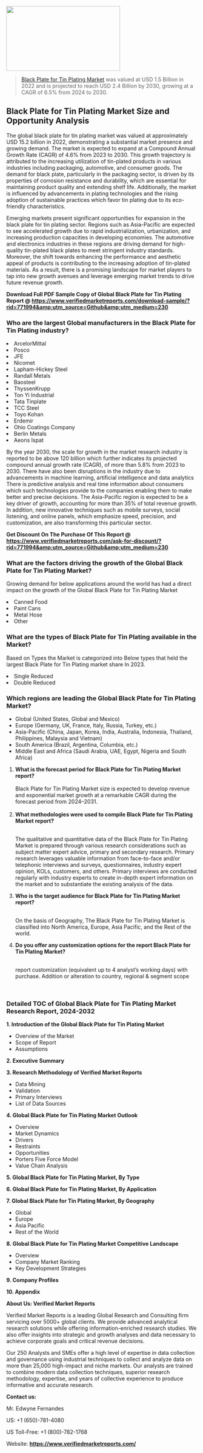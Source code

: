 <img src="https://ffe5etoiles.com/wp-content/uploads/2024/12/MST1-300x171.png" alt="" width="300" height="171" class="alignnone size-medium wp-image-20088" /><blockquote><p><p><a href="https://www.verifiedmarketreports.com/download-sample/?rid=771994&utm_source=Github&utm_medium=230" target="_blank">Black Plate for Tin Plating Market</a> was valued at USD 1.5 Billion in 2022 and is projected to reach USD 2.4 Billion by 2030, growing at a CAGR of 6.5% from 2024 to 2030.</p></blockquote><p><h2>Black Plate for Tin Plating Market Size and Opportunity Analysis</h2><p>The global black plate for tin plating market was valued at approximately USD 15.2 billion in 2022, demonstrating a substantial market presence and growing demand. The market is expected to expand at a Compound Annual Growth Rate (CAGR) of 4.6% from 2023 to 2030. This growth trajectory is attributed to the increasing utilization of tin-plated products in various industries including packaging, automotive, and consumer goods. The demand for black plate, particularly in the packaging sector, is driven by its properties of corrosion resistance and durability, which are essential for maintaining product quality and extending shelf life. Additionally, the market is influenced by advancements in plating technologies and the rising adoption of sustainable practices which favor tin plating due to its eco-friendly characteristics.</p><p>Emerging markets present significant opportunities for expansion in the black plate for tin plating sector. Regions such as Asia-Pacific are expected to see accelerated growth due to rapid industrialization, urbanization, and increasing production capacities in developing economies. The automotive and electronics industries in these regions are driving demand for high-quality tin-plated black plates to meet stringent industry standards. Moreover, the shift towards enhancing the performance and aesthetic appeal of products is contributing to the increasing adoption of tin-plated materials. As a result, there is a promising landscape for market players to tap into new growth avenues and leverage emerging market trends to drive future revenue growth.</p></p><p class=""><strong>Download Full PDF Sample Copy of Global Black Plate for Tin Plating Report @ <a href="https://www.verifiedmarketreports.com/download-sample/?rid=771994&amp;utm_source=Github&amp;utm_medium=230" target="_blank">https://www.verifiedmarketreports.com/download-sample/?rid=771994&amp;utm_source=Github&amp;utm_medium=230</a></strong></p><h3 id="" class="">Who are the largest Global manufacturers in the Black Plate for Tin Plating industry?</h3><p><li>ArcelorMittal</li><li> Posco</li><li> JFE</li><li> Nicomet</li><li> Lapham-Hickey Steel</li><li> Randall Metals</li><li> Baosteel</li><li> ThyssenKrupp</li><li> Ton Yi Industrial</li><li> Tata Tinplate</li><li> TCC Steel</li><li> Toyo Kohan</li><li> Erdemir</li><li> Ohio Coatings Company</li><li> Berlin Metals</li><li> Aeons Ispat</li></p><div class=""><div class="" dir="" data-message-author-role="" data-message-id="" data-message-model-slug=""><div class=""><div class=""><div class=""><div class="" dir="" data-message-author-role="" data-message-id="" data-message-model-slug=""><div class=""><div class=""><p>By the year 2030, the scale for growth in the market research industry is reported to be above 120 billion which further indicates its projected compound annual growth rate (CAGR), of more than 5.8% from 2023 to 2030. There have also been disruptions in the industry due to advancements in machine learning, artificial intelligence and data analytics There is predictive analysis and real time information about consumers which such technologies provide to the companies enabling them to make better and precise decisions. The Asia-Pacific region is expected to be a key driver of growth, accounting for more than 35% of total revenue growth. In addition, new innovative techniques such as mobile surveys, social listening, and online panels, which emphasize speed, precision, and customization, are also transforming this particular sector.</p><p><strong>Get Discount On The Purchase Of This Report @&nbsp; <a href="https://www.verifiedmarketreports.com/ask-for-discount/?rid=771994&amp;utm_source=Github&amp;utm_medium=230" target="_blank">https://www.verifiedmarketreports.com/ask-for-discount/?rid=771994&amp;utm_source=Github&amp;utm_medium=230</a></strong></p></div></div></div></div></div></div></div></div><h3 id="" class="">What are the factors driving the growth of the Global Black Plate for Tin Plating Market?</h3><p id="" class="">Growing demand for below applications around the world has had a direct impact on the growth of the Global Black Plate for Tin Plating Market</p><p id="" class=""><li>Canned Food</li><li> Paint Cans</li><li> Metal Hose</li><li> Other</li></p><h3 id="" class="">What are the types of Black Plate for Tin Plating available in the Market?</h3><p id="" class="">Based on Types the Market is categorized into Below types that held the largest Black Plate for Tin Plating market share In 2023.</p><p id="" class=""><li>Single Reduced</li><li> Double Reduced</li></p><h3 id="" class="">Which regions are leading the Global Black Plate for Tin Plating Market?</h3><ul><li>Global (United States, Global and Mexico)</li><li>Europe (Germany, UK, France, Italy, Russia, Turkey, etc.)</li><li>Asia-Pacific (China, Japan, Korea, India, Australia, Indonesia, Thailand, Philippines, Malaysia and Vietnam)</li><li>South America (Brazil, Argentina, Columbia, etc.)</li><li>Middle East and Africa (Saudi Arabia, UAE, Egypt, Nigeria and South Africa)</li></ul><p><ol><li><strong>What is the forecast period for Black Plate for Tin Plating Market report?<br /></strong><br /><span data-sheets-root="1" data-sheets-value="{&quot;1&quot;:2,&quot;2&quot;:&quot;XXXX size is expected to develop revenue and exponential market growth at a remarkable CAGR during the forecast period from 2024&ndash;2030.&quot;}" data-sheets-userformat="{&quot;2&quot;:12674,&quot;4&quot;:{&quot;1&quot;:2,&quot;2&quot;:16776960},&quot;10&quot;:2,&quot;11&quot;:0,&quot;15&quot;:&quot;Arial&quot;,&quot;16&quot;:12}">Black Plate for Tin Plating Market size is expected to develop revenue and exponential market growth at a remarkable CAGR during the forecast period from 2024&ndash;2031.</span><br /><br /></li><li><strong>What methodologies were used to compile Black Plate for Tin Plating Market report?<br /><br /></strong><p>The qualitative and quantitative data of the&nbsp;Black Plate for Tin Plating Market is prepared through various research considerations such as subject matter expert advice, primary and secondary research. Primary research leverages valuable information from face-to-face and/or telephonic interviews and surveys, questionnaires, industry expert opinion, KOLs, customers, and others. Primary interviews are conducted regularly with industry experts to create in-depth expert information on the market and to substantiate the existing analysis of the data.&nbsp;</p></li><li><strong>Who is the target audience for Black Plate for Tin Plating Market report?<br /><br /></strong><p>On the basis of Geography, The&nbsp;Black Plate for Tin Plating Market is classified into North America, Europe, Asia Pacific, and the Rest of the world.</p></li><li><strong>Do you offer any customization options for the report Black Plate for Tin Plating Market?<br /><br /></strong><p>report customization (equivalent up to 4 analyst&rsquo;s working days) with purchase. Addition or alteration to country, regional &amp; segment scope</p><p>&nbsp;</p></li></ol></p><h3 id="" class="">Detailed TOC of Global Black Plate for Tin Plating Market Research Report, 2024-2032</h3><p id="" class=""><strong>1. Introduction of the Global Black Plate for Tin Plating Market</strong></p><ul><li>Overview of the Market</li><li>Scope of Report</li><li>Assumptions</li></ul><p id="" class=""><strong>2. Executive Summary</strong></p><p id="" class=""><strong>3. Research Methodology of&nbsp;Verified Market Reports</strong></p><ul><li>Data Mining</li><li>Validation</li><li>Primary Interviews</li><li>List of Data Sources</li></ul><p id="" class=""><strong>4. Global Black Plate for Tin Plating Market Outlook</strong></p><ul><li>Overview</li><li>Market Dynamics</li><li>Drivers</li><li>Restraints</li><li>Opportunities</li><li>Porters Five Force Model</li><li>Value Chain Analysis</li></ul><p id="" class=""><strong>5. Global Black Plate for Tin Plating Market, By&nbsp;Type</strong></p><p id="" class=""><strong>6. Global Black Plate for Tin Plating Market, By Application</strong></p><p id="" class=""><strong>7. Global Black Plate for Tin Plating Market, By Geography</strong></p><ul><li>Global</li><li>Europe</li><li>Asia Pacific</li><li>Rest of the World</li></ul><p id="" class=""><strong>8. Global Black Plate for Tin Plating Market Competitive Landscape</strong></p><ul><li>Overview</li><li>Company Market Ranking</li><li>Key Development Strategies</li></ul><p id="" class=""><strong>9. Company Profiles</strong></p><p id="" class=""><strong>10. Appendix</strong></p><p id="" class=""><strong>About Us: Verified Market Reports</strong></p><p id="" class="">Verified Market Reports is a leading Global Research and Consulting firm servicing over 5000+ global clients. We provide advanced analytical research solutions while offering information-enriched research studies. We also offer insights into strategic and growth analyses and data necessary to achieve corporate goals and critical revenue decisions.</p><p id="" class="">Our 250 Analysts and SMEs offer a high level of expertise in data collection and governance using industrial techniques to collect and analyze data on more than 25,000 high-impact and niche markets. Our analysts are trained to combine modern data collection techniques, superior research methodology, expertise, and years of collective experience to produce informative and accurate research.</p><p id="" class=""><strong>Contact us:</strong></p><p id="" class="">Mr. Edwyne Fernandes</p><p id="" class="">US: +1 (650)-781-4080</p><p id="" class="">US Toll-Free: +1 (800)-782-1768</p><p id="" class="">Website: <a target="" data-test-app-aware-link=""><strong>https://www.verifiedmarketreports.com/</strong></a></p>

